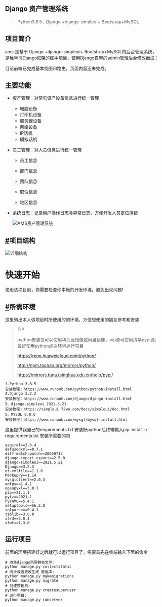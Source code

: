 ## Django 资产管理系统

> Python3.8.5、Django +django-simpleui+ Bootstrap+MySQL

## 项目简介

ams 是基于 Django +django-simpleui+ Bootstrap+MySQL的后台管理系统， 是我学习Django框架的练手项目，使用Django自带的admin管理后台修改而成；

目前前端已完成基本视图和路由，页面内容还未完成。

## 主要功能

- 资产管理：对常见资产设备信息进行统一管理

    - 电脑设备
    - 打印机设备
    - 服务器设备
    - 网络设备
    - IP话机
    - 模拟话机

- 员工管理：对人员信息进行统一管理

    - 员工信息

    - 部门信息
    - 团队信息
    - 职位信息
    - 地区信息

- 系统日志：记录用户操作日志与异常日志，方便开发人员定位排错

  ![AMS资产管理系统](https://image-zerlaer.oss-cn-chengdu.aliyuncs.com/AMS%E8%B5%84%E4%BA%A7%E7%AE%A1%E7%90%86%E7%B3%BB%E7%BB%9F.png)

## [#](https://el-admin.vip/guide/kslj.html#项目结构)项目结构

![详细结构](https://image-zerlaer.oss-cn-chengdu.aliyuncs.com/%E8%AF%A6%E7%BB%86%E7%BB%93%E6%9E%84.png)

# 快速开始

使用该项目前，你需要检查你本地的开发环境，避免出现问题!

## [#](https://el-admin.vip/guide/ksks.html#所需环境)所需环境

这里列出本人做项目时所使用的的环境，方便想使用的朋友参考和安装

> TIP
>
> python安装包可以使用华为云镜像或阿里镜像，pip源可使用清华pypi源，最好使用python虚拟环境运行项目
>
> https://repo.huaweicloud.com/python/
>
> http://npm.taobao.org/mirrors/python/
>
> https://mirrors.tuna.tsinghua.edu.cn/help/pypi/

```text
1.Python 3.8.5
安装教程：https://www.runoob.com/python/python-install.html
2.Django 3.2.3
安装教程：https://www.runoob.com/django/django-install.html
5、django-simpleui 2021.5.21 
安装教程：https://simpleui.72wo.com/docs/simpleui/doc.html
5、MYSQL 8.0.0
安装教程：https://www.runoob.com/mysql/mysql-install.html

```

这里提供我自己的requirements.txt 安装好python后终端输入pip install -r requirements.txt 安装所需要的包

```text
asgiref==3.3.4
defusedxml==0.7.1
diff-match-patch==20200713
django-import-export==2.5.0
django-simpleui==2021.5.21
Django==3.2.3
et-xmlfile==1.1.0
MarkupPy==1.14
mysqlclient==2.0.3
odfpy==1.4.1
openpyxl==3.0.7
pip==21.1.1
pytz==2021.1
PyYAML==5.4.1
setuptools==56.2.0
sqlparse==0.4.1
tablib==3.0.0
xlrd==2.0.1
xlwt==1.3.0
```

## 运行项目

前面的环境搭建好之后就可以运行项目了，需要首先在终端输入下面的命令

```
# 收集django所需静态文件:
python manage.py collectstatic
# 同步或者更改生成 数据库:
python manage.py makemigrations
python manage.py migrate
# 创建管理员: 
python manage.py createsuperuser
# 运行项目:
python manage.py runserver
```